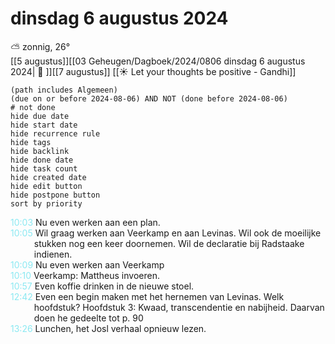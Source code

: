 # dinsdag 6 augustus 2024

⛅ zonnig, 26°<br>[[5 augustus]][[03 Geheugen/Dagboek/2024/0806 dinsdag 6 augustus 2024| 📓 ]][[7 augustus]]
[[☀️ Let your thoughts be positive - Gandhi]]
```tasks
(path includes Algemeen)
(due on or before 2024-08-06) AND NOT (done before 2024-08-06)
# not done
hide due date
hide start date
hide recurrence rule
hide tags
hide backlink
hide done date
hide task count
hide created date
hide edit button
hide postpone button 
sort by priority 
```
<p style="padding-left: 2.7em; text-indent: -2.7em; margin: 0"><font color=#8be9f2>10:03</font>  Nu even werken aan een plan. </p>   
<p style="padding-left: 2.7em; text-indent: -2.7em; margin: 0"><font color=#8be9f2>10:05</font>  Wil graag werken aan Veerkamp en aan Levinas. Wil ook de moeilijke stukken nog een keer doornemen. Wil de declaratie bij Radstaake indienen. </p>   
<p style="padding-left: 2.7em; text-indent: -2.7em; margin: 0"><font color=#8be9f2>10:09</font>  Nu even werken aan Veerkamp </p>   
<p style="padding-left: 2.7em; text-indent: -2.7em; margin: 0"><font color=#8be9f2>10:10</font>  Veerkamp: Mattheus invoeren. </p>   
<p style="padding-left: 2.7em; text-indent: -2.7em; margin: 0"><font color=#8be9f2>10:57</font>  Even koffie drinken in de nieuwe stoel. </p>   
<p style="padding-left: 2.7em; text-indent: -2.7em; margin: 0"><font color=#8be9f2>12:42</font>  Even een begin maken met het hernemen van Levinas. Welk hoofdstuk?  Hoofdstuk 3: Kwaad, transcendentie en nabijheid. Daarvan doen he gedeelte tot p. 90</p>   
<p style="padding-left: 2.7em; text-indent: -2.7em; margin: 0"><font color=#8be9f2>13:26</font>  Lunchen, het Josl verhaal opnieuw lezen. </p>   